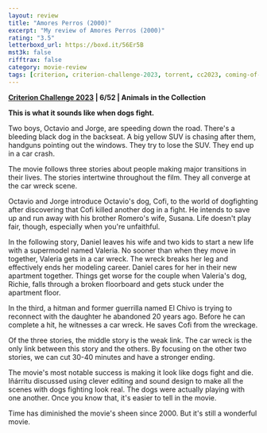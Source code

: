 ```yaml
---
layout: review
title: "Amores Perros (2000)"
excerpt: "My review of Amores Perros (2000)"
rating: "3.5"
letterboxd_url: https://boxd.it/56Er5B
mst3k: false
rifftrax: false
category: movie-review
tags: [criterion, criterion-challenge-2023, torrent, cc2023, coming-of-age]
---
```


<b><a href="https://boxd.it/pXW6q" target="_blank" rel="noopener">Criterion Challenge 2023</a> | 6/52 | Animals in the Collection</b>

<b>This is what it sounds like when dogs fight.</b>

Two boys, Octavio and Jorge, are speeding down the road. There's a bleeding black dog in the backseat. A big yellow SUV is chasing after them, handguns pointing out the windows. They try to lose the SUV. They end up in a car crash.

The movie follows three stories about people making major transitions in their lives. The stories intertwine throughout the film. They all converge at the car wreck scene.

Octavio and Jorge introduce Octavio's dog, Cofi, to the world of dogfighting after discovering that Cofi killed another dog in a fight. He intends to save up and run away with his brother Romero's wife, Susana. Life doesn't play fair, though, especially when you're unfaithful.

In the following story, Daniel leaves his wife and two kids to start a new life with a supermodel named Valeria. No sooner than when they move in together, Valeria gets in a car wreck. The wreck breaks her leg and effectively ends her modeling career. Daniel cares for her in their new apartment together. Things get worse for the couple when Valeria's dog, Richie, falls through a broken floorboard and gets stuck under the apartment floor.

In the third, a hitman and former guerrilla named El Chivo is trying to reconnect with the daughter he abandoned 20 years ago. Before he can complete a hit, he witnesses a car wreck. He saves Cofi from the wreckage.

Of the three stories, the middle story is the weak link. The car wreck is the only link between this story and the others. By focusing on the other two stories, we can cut 30-40 minutes and have a stronger ending.

The movie's most notable success is making it look like dogs fight and die. Iñárritu discussed using clever editing and sound design to make all the scenes with dogs fighting look real. The dogs were actually playing with one another. Once you know that, it's easier to tell in the movie.

Time has diminished the movie's sheen since 2000. But it's still a wonderful movie.
